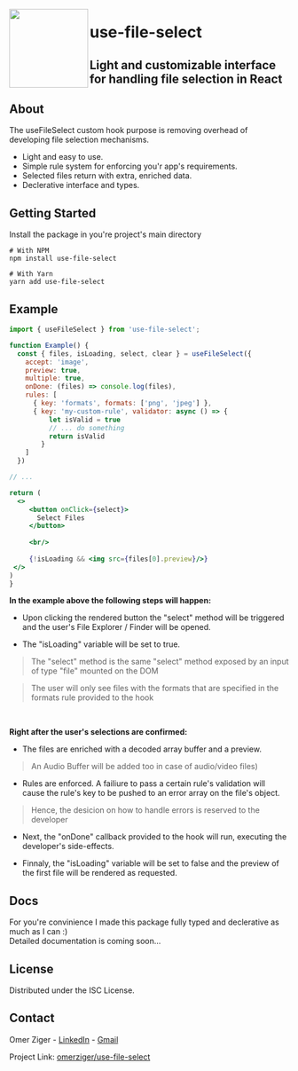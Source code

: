 <image align="left" src="https://user-images.githubusercontent.com/73285295/187028854-fc4d75d8-d010-414a-b173-5280774eb167.png" height="142"/> <h1>use-file-select</h1>
  <h2>
    Light and customizable interface for handling file selection in React
  </h2>

## About

The useFileSelect custom hook purpose is removing overhead of developing file selection mechanisms.

* Light and easy to use.
* Simple rule system for enforcing you'r app's requirements.
* Selected files return with extra, enriched data.
* Declerative interface and types.

## Getting Started

Install the package in you're project's main directory
<br/>
```
# With NPM
npm install use-file-select

# With Yarn
yarn add use-file-select
```

## Example

```jsx
import { useFileSelect } from 'use-file-select';

function Example() {
  const { files, isLoading, select, clear } = useFileSelect({
    accept: 'image',
    preview: true,
    multiple: true,
    onDone: (files) => console.log(files),
    rules: [
      { key: 'formats', formats: ['png', 'jpeg'] },
      { key: 'my-custom-rule', validator: async () => {
          let isValid = true
          // ... do something
          return isValid
        }
    ]
  })

// ...

return (
  <>
     <button onClick={select}>
       Select Files
     </button>
  
     <br/>
  
     {!isLoading && <img src={files[0].preview}/>}
 </>
)
}
```

**In the example above the following steps will happen:**

* Upon clicking the rendered button the "select" method will be triggered and the user's File Explorer / Finder
will be opened.

* The "isLoading" variable will be set to true.

> The "select" method is the same "select" method exposed by an input of type "file" mounted on the DOM

> The user will only see files with the formats that are specified in the formats rule provided to the hook

<br>

**Right after the user's selections are confirmed:**

* The files are enriched with a decoded array buffer and a preview.

> An Audio Buffer will be added too in case of audio/video files)

* Rules are enforced. A failiure to pass a certain rule's validation will cause the rule's key to be pushed to an error array on the file's object.

> Hence, the desicion on how to handle errors is reserved to the developer

* Next, the "onDone" callback provided to the hook will run, executing the developer's side-effects.

* Finnaly, the "isLoading" variable will be set to false and the preview of the first file will be rendered as requested.

## Docs

For you're convinience I made this package fully typed and declerative as much as I can :)
<br/>
Detailed documentation is coming soon...

<!-- LICENSE -->
## License

Distributed under the ISC License.

<!-- CONTACT -->
## Contact

Omer Ziger - [LinkedIn](https://www.linkedin.com/in/omerziger/) - [Gmail](omerziger97@gmail.com)

Project Link: [omerziger/use-file-select](https://github.com/omerziger/use-file-select)

